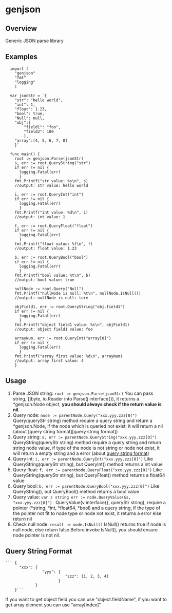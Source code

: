 # genjson

## Overview
Generic JSON parse library

## Examples

```
  import (
    "genjson"
    "fmt"
    "logging"
    )
    
  var jsonStr = `{
    "str": "hello world", 
    "int": 1, 
    "float": 1.23, 
    "bool": true, 
    "Null": null, 
    "obj":{
        "field1": "foo", 
        "field2": 100
        },
    "array":[4, 5, 6, 7, 8]
    }`
  
  func main() {
    root := genjson.Parse(jsonStr)
    s, err := root.QueryString("str")
    if err != nil {
      logging.Fatal(err)
      }
    fmt.Printf("str value: %s\n", s)
    //output: str value: hello world

    i, err := root.QueryInt("int")
    if err != nil {
      logging.Fatal(err)
      }
    fmt.Printf("int value: %d\n", i)
    //output: int value: 1

    f, err := root.QueryFloat("float")
    if err != nil {
      logging.Fatal(err)
      }
    fmt.Printf("float value: %f\n", f)
    //output: float value: 1.23

    b, err := root.QueryBool("bool")
    if err != nil {
      logging.Fatal(err)
      }
    fmt.Printf("bool value: %t\n", b)
    //output: bool value: true
  
    nullNode := root.Query("Null")
    fmt.Printf("nullNode is null: %t\n", nullNode.IsNull())
    //output: nullNode is null: ture

    objField1, err := root.QueryString("obj.field1")
    if err != nil {
      logging.Fatal(err)
      }
    fmt.Printf("object field1 value: %s\n", objField1)
    //output: object field1 value: foo

    arrayNum, err := root.QueryInt("array[0]")
    if err != nil {
      logging.Fatal(err)
      }
    fmt.Printf("array first value: %d\n", arrayNum)
    //output: array first value: 4
    }
```
## Usage
  1. Parse JSON string:
    ```root := genjson.Parse(jsonStr)```
    You can pass string, []byte, io.Reader into Parse(j interface{}), it returns a *genjson.Node object, **you should always check if the return value is nil**.
  2. Query node:
    ```node := parentNode.Query("xxx.yyy.zzz[0]")```
    Query(queryStr string) method require a query string and return a *genjson.Node, if the node which is queried not exist, it will return a nil (about [query string format][query string format])
  3. Query string:
    ```s, err := parentNode.QueryString("xxx.yyy.zzz[0]")```
    QueryString(queryStr string) method require a query string and return string node value, if type of the node is not string or node not exist, it will return a empty string and a error (about [query string format](#query-string-format))
  4. Query int:
    ```i, err := parentNode.QueryInt("xxx.yyy.zzz[0]")```
    Like QueryString(queryStr string), but QueryInt() method returns a int value
  5. Query float:
    ```f, err := parentNode.QueryFloat("xxx.yyy.zzz[0]")```
    Like QueryString(queryStr string), but QueryFloat() method returns a float64 value
  6. Query bool:
    ```b, err := parentNode.QueryBool("xxx.yyy.zzz[0]")```
    Like QueryString(), but QueryBool() method returns a bool value
  7. Query value:
    ```var s string
       err := node.QueryValue(&s, "xxx.yyy.zzz[0]")
    ```
     QueryValue(v interface{}, queryStr string), require a pointer (*string, *int, *float64, *bool) and a query string, if the type of the pointer not fit to node type or node not exist, it returns a error else return nil 
  7. Check null node:
    ``` result := node.IsNull() ```
    IsNull() returns true if node is null node, else return false.Before invoke IsNull(), you should ensure node pointer is not nil.
    
## Query String Format
    ``` {
          "xxx": {
                    "yyy": {
                              "zzz": [1, 2, 3, 4]
                           }
                 }
        }```
 If you want to get object field you can use "object.fieldName", if you want to get array element you can use "array[index]" 
    

